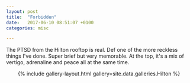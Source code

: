 ```yaml
---
layout: post
title:  "Forbidden"
date:   2017-06-10 08:51:07 +0100
categories: misc

---
```


The PTSD from the Hilton rooftop is real. Def one of the more reckless things I've done. Super brief but very memorable. At the top, it's a mix of vertigo, adrenaline and peace all at the same time.

&nbsp;
&nbsp;
&nbsp;
&nbsp;
{% include gallery-layout.html gallery=site.data.galleries.Hilton %}
